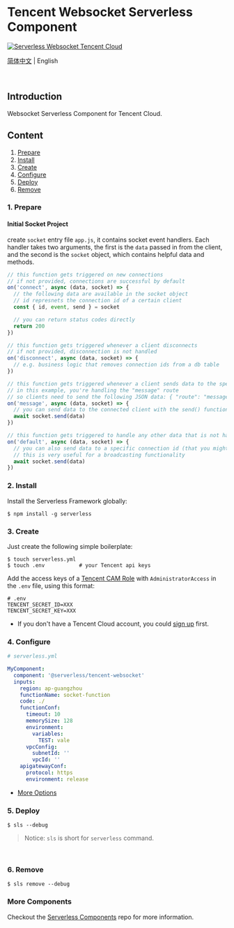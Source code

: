 # Tencent Websocket Serverless Component

[![Serverless Websocket Tencent Cloud](https://img.serverlesscloud.cn/2020210/1581351457765-WebSocket_%E9%95%BF.png)](http://serverless.com)

[简体中文](https://github.com/serverless-components/tencent-websocket/README.md) | English

&nbsp;

## Introduction

Websocket Serverless Component for Tencent Cloud.

## Content

1. [Prepare](#1-prepare)
2. [Install](#2-install)
3. [Create](#3-create)
4. [Configure](#4-configure)
5. [Deploy](#5-deploy)
6. [Remove](#6-Remove)

### 1. Prepare

#### Initial Socket Project

create `socket` entry file `app.js`, it contains socket event handlers. Each handler takes two arguments, the first is the `data` passed in from the client, and the second is the `socket` object, which contains helpful data and methods.

```js
// this function gets triggered on new connections
// if not provided, connections are successful by default
on('connect', async (data, socket) => {
  // the following data are available in the socket object
  // id represnets the connection id of a certain client
  const { id, event, send } = socket

  // you can return status codes directly
  return 200
})

// this function gets triggered whenever a client disconnects
// if not provided, disconnection is not handled
on('disconnect', async (data, socket) => {
  // e.g. business logic that removes connection ids from a db table
})

// this function gets triggered whenever a client sends data to the specified route
// in this example, you're handling the "message" route
// so clients need to send the following JSON data: { "route": "message", "data": { "foo": "bar" } }
on('message', async (data, socket) => {
  // you can send data to the connected client with the send() function
  await socket.send(data)
})

// this function gets triggered to handle any other data that is not handled above
on('default', async (data, socket) => {
  // you can also send data to a specific connection id (that you might have saved in a table)
  // this is very useful for a broadcasting functionality
  await socket.send(data)
})
```

### 2. Install

Install the Serverless Framework globally:

```shell
$ npm install -g serverless
```

### 3. Create

Just create the following simple boilerplate:

```shell
$ touch serverless.yml
$ touch .env           # your Tencent api keys
```

Add the access keys of a [Tencent CAM Role](https://console.cloud.tencent.com/cam/capi) with `AdministratorAccess` in the `.env` file, using this format:

```
# .env
TENCENT_SECRET_ID=XXX
TENCENT_SECRET_KEY=XXX
```

- If you don't have a Tencent Cloud account, you could [sign up](https://intl.cloud.tencent.com/register) first.

### 4. Configure

```yml
# serverless.yml

MyComponent:
  component: '@serverless/tencent-websocket'
  inputs:
    region: ap-guangzhou
    functionName: socket-function
    code: ./
    functionConf:
      timeout: 10
      memorySize: 128
      environment:
        variables:
          TEST: vale
      vpcConfig:
        subnetId: ''
        vpcId: ''
    apigatewayConf:
      protocol: https
      environment: release
```

- [More Options](https://github.com/serverless-components/tencent-websocket/tree/master/docs/configure.md)

### 5. Deploy

```shell
$ sls --debug
```

> Notice: `sls` is short for `serverless` command.

&nbsp;

### 6. Remove

```shell
$ sls remove --debug
```

### More Components

Checkout the [Serverless Components](https://github.com/serverless/components) repo for more information.
